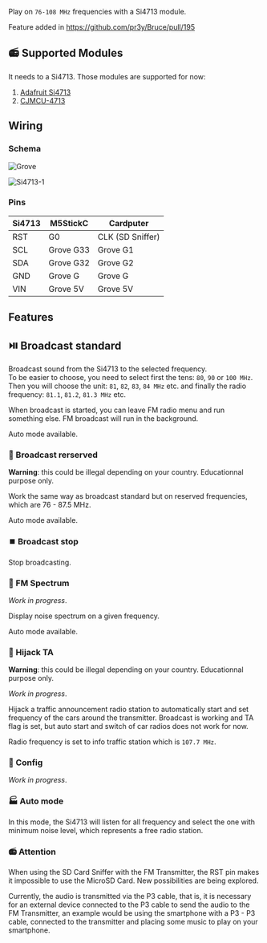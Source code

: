 Play on `76-108 MHz` frequencies with a Si4713 module.

Feature added in https://github.com/pr3y/Bruce/pull/195

## :radio: Supported Modules
It needs to a Si4713. Those modules are supported for now:

1. [Adafruit Si4713](https://www.adafruit.com/product/1958)
2. [CJMCU-4713](https://fr.aliexpress.com/w/wholesale-cjmcu%2525252d4713.html?spm=a2g0o.productlist.search.0)

## Wiring

### Schema

![Grove](https://github.com/user-attachments/assets/93bd2591-13c5-4351-bbb3-8ddd94334875)  

![Si4713-1](https://github.com/user-attachments/assets/c4e92864-3c84-4bcc-a73f-a126feeb1cdb)

### Pins

| Si4713    | M5StickC    | Cardputer          |
| --------- | ----------- |------------------- |
| RST       | G0          | CLK (SD Sniffer)   |
| SCL       | Grove G33   | Grove G1           |
| SDA       | Grove G32   | Grove G2           |
| GND       | Grove G     | Grove G            |
| VIN       | Grove 5V    | Grove 5V           |

## Features

## :play_or_pause_button: Broadcast standard
Broadcast sound from the Si4713 to the selected frequency.  
To be easier to choose, you need to select first the tens: `80`, `90` or `100 MHz`.  
Then you will choose the unit: `81`, `82`, `83`, `84 MHz` etc. and finally the radio frequency: `81.1`, `81.2`, `81.3 MHz` etc.

When broadcast is started, you can leave FM radio menu and run something else. FM broadcast will run in the background.

Auto mode available.

### :no_entry_sign: Broadcast rerserved
**Warning**: this could be illegal depending on your country. Educationnal purpose only.  

Work the same way as broadcast standard but on reserved frequencies, which are 76 - 87.5 MHz.

Auto mode available.

### :stop_button: Broadcast stop
Stop broadcasting.

### :ocean: FM Spectrum
*Work in progress*.  

Display noise spectrum on a given frequency.

Auto mode available.

### :car: Hijack TA
**Warning**: this could be illegal depending on your country. Educationnal purpose only.  

*Work in progress*.

Hijack a traffic announcement radio station to automatically start and set frequency of the cars around the transmitter.
Broadcast is working and TA flag is set, but auto start and switch of car radios does not work for now.

Radio frequency is set to info traffic station which is `107.7 MHz`.

### :bookmark_tabs: Config
*Work in progress*.

### :factory: Auto mode
In this mode, the Si4713 will listen for all frequency and select the one with minimum noise level, which represents a free radio station.

### :radio: Attention

When using the SD Card Sniffer with the FM Transmitter, the RST pin makes it impossible to use the MicroSD Card. New possibilities are being explored.

Currently, the audio is transmitted via the P3 cable, that is, it is necessary for an external device connected to the P3 cable to send the audio to the FM Transmitter, an example would be using the smartphone with a P3 - P3 cable, connected to the transmitter and placing some music to play on your smartphone.